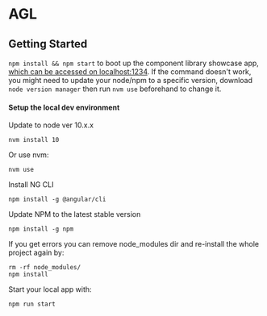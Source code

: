 # AGL

## Getting Started

`npm install && npm start` to boot up the component library showcase app, [which can be accessed on localhost:1234](http://localhost:1234).
If the command doesn't work, you might need to update your node/npm to a specific version, download `node version manager` then run  `nvm use` beforehand to change it.

#### Setup the local dev environment

Update to node ver 10.x.x

```
nvm install 10
```

Or use nvm:
```
nvm use
```

Install NG CLI
```
npm install -g @angular/cli

```

Update NPM to the latest stable version

```
npm install -g npm
```

If you get errors you can remove node_modules dir and re-install the whole project again by:
```
rm -rf node_modules/
npm install
```

Start your local app with:
```
npm run start
```
